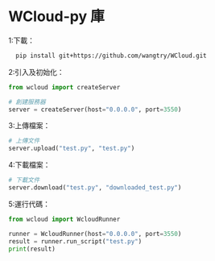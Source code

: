 # WCloud-py 庫

1:下載：
``` bash
  pip install git+https://github.com/wangtry/WCloud.git
```
2:引入及初始化：
``` python
from wcloud import createServer

# 創建服務器
server = createServer(host="0.0.0.0", port=3550)
```
3:上傳檔案：
``` python
# 上傳文件
server.upload("test.py", "test.py")
```
4:下載檔案：
``` python
# 下載文件
server.download("test.py", "downloaded_test.py")
```
5:運行代碼：
``` python
from wcloud import WcloudRunner

runner = WcloudRunner(host="0.0.0.0", port=3550)
result = runner.run_script("test.py")
print(result)
```
